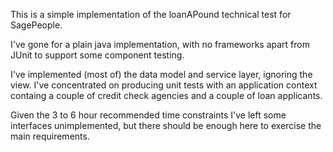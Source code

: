 This is a simple implementation of the loanAPound technical test for SagePeople.

I've gone for a plain java implementation, with no frameworks apart from JUnit to support some component testing.

I've implemented (most of) the data model and service layer, ignoring the view. I've concentrated on producing unit tests with an application context containg a couple of credit check agencies and a couple of loan applicants.

Given the 3 to 6 hour recommended time constraints I've left some interfaces unimplemented, but there should be enough here to exercise the main requirements.
